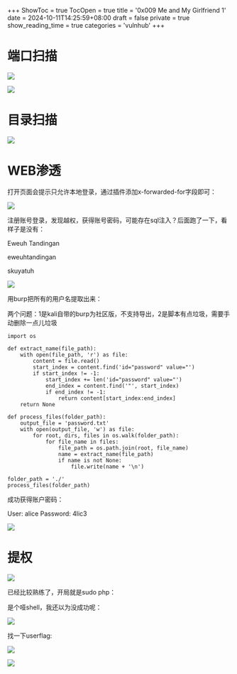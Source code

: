 +++
ShowToc = true
TocOpen = true
title = '0x009 Me and My Girlfriend 1'
date = 2024-10-11T14:25:59+08:00
draft = false
private = true
show_reading_time = true
categories = 'vulnhub'
+++



# 端口扫描

![](/vulnhub_img/WEBRESOURCEdfffdca74157c998c57878189cc37a67截图.png)

![](/vulnhub_img/WEBRESOURCE936c2661ff43147fa789ee757caf2611截图.png)

# 目录扫描

![](/vulnhub_img/WEBRESOURCEd022d77849741000475cd353aa170648截图.png)

# WEB渗透

打开页面会提示只允许本地登录，通过插件添加x-forwarded-for字段即可：

![](/vulnhub_img/WEBRESOURCE6e4d266c1607287caa3b678a449cb67a截图.png)

注册账号登录，发现越权，获得账号密码，可能存在sql注入？后面跑了一下，看样子是没有：

Eweuh Tandingan

eweuhtandingan

skuyatuh

![](/vulnhub_img/WEBRESOURCEb070de05e0ed111d12d493530ad08e76截图.png)

用burp把所有的用户名提取出来：

两个问题：1是kali自带的burp为社区版，不支持导出，2是脚本有点垃圾，需要手动删除一点儿垃圾

```
import os

def extract_name(file_path):
    with open(file_path, 'r') as file:
        content = file.read()
        start_index = content.find('id="password" value="')
        if start_index != -1:
            start_index += len('id="password" value="')
            end_index = content.find('"', start_index)
            if end_index != -1:
                return content[start_index:end_index]
    return None

def process_files(folder_path):
    output_file = 'password.txt'
    with open(output_file, 'w') as file:
        for root, dirs, files in os.walk(folder_path):
            for file_name in files:
                file_path = os.path.join(root, file_name)
                name = extract_name(file_path)
                if name is not None:
                    file.write(name + '\n')

folder_path = './'
process_files(folder_path)

```

成功获得账户密码：

User: alice Password: 4lic3

![](/vulnhub_img/WEBRESOURCE0fe127b749bbdbc6b3f786614fce9ce7截图.png)

# 提权

![](/vulnhub_img/WEBRESOURCE586222caf7198b22b063776ddedb09c7截图.png)

已经比较熟练了，开局就是sudo php：

是个哑shell，我还以为没成功呢：

![](/vulnhub_img/WEBRESOURCE6ad93c7b3acbe609130bf3344b5a0670截图.png)

找一下userflag:

![](/vulnhub_img/WEBRESOURCE1a24fee8d7239c77c2fe33c007bd08f0截图.png)

![](/vulnhub_img/WEBRESOURCEcea40d003288ba6ca6fea8416f01ad61截图.png)